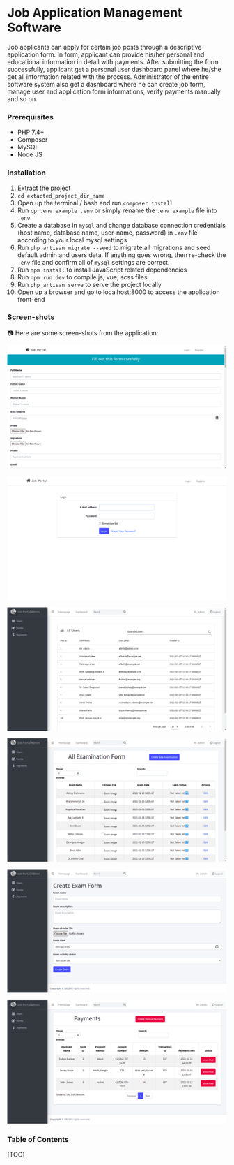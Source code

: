 # Job Application Management Software

Job applicants can apply for certain job posts through a descriptive application form. In form, applicant can provide his/her personal and educational information in detail with payments. After submitting the form successfully, applicant get a personal user dashboard panel where he/she get all information related with the process. Administrator of the entire software system also get a dashboard where he can create job form, manage user and application form informations, verify payments manually and so on.

### **Prerequisites**

-   PHP 7.4+
-   Composer
-   MySQL
-   Node JS

### **Installation**

1. Extract the project
2. `cd extacted_project_dir_name`
3. Open up the terminal / bash and run `composer install`
4. Run `cp .env.example .env` or simply rename the `.env.example` file into `.env` 
5. Create a database in `mysql` and change database connection credentials (host name, database name, user-name, password) in `.env` file according to your local mysql settings
6. Run `php artisan migrate --seed` to migrate all migrations and seed default admin and users data. If anything goes wrong, then re-check the `.env` file and confirm all of `mysql` settings are correct.
7. Run `npm install` to install JavaScript related dependencies
8. Run `npm run dev` to compile js, vue, scss files
9. Run `php artisan serve` to serve the project locally
10. Open up a browser and go to localhost:8000 to access the application front-end

### Screen-shots

📷 Here are some screen-shots from the application:

![](images/Screenshot%20from%202021-02-18%2012-22-37.png)

![](images/Screenshot%20from%202021-02-18%2012-22-41.png)

![](images/Screenshot%20from%202021-02-18%2012-23-05.png)

![](images/Screenshot%20from%202021-02-18%2012-23-10.png)

![](images/Screenshot%20from%202021-02-18%2012-23-14.png)

![](images/Screenshot%20from%202021-02-18%2012-23-18.png)



### Table of Contents

[TOC]
